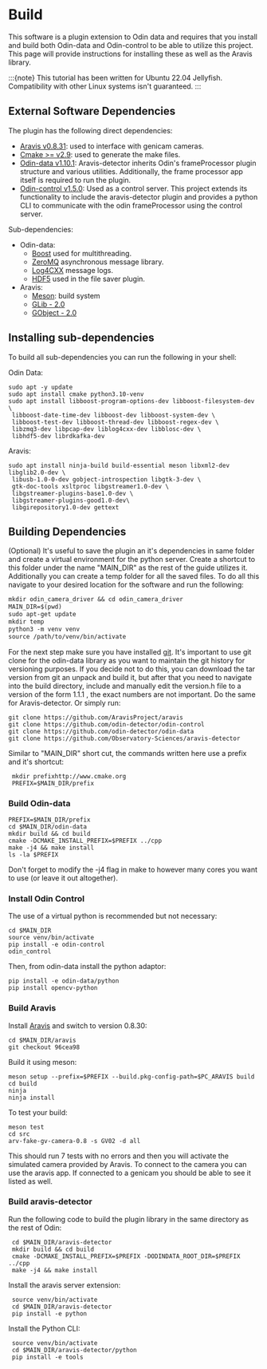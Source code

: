 # Build

This software is a plugin extension to Odin data and requires that you install and build both Odin-data and Odin-control to be able to utilize this project. This page will provide instructions for installing these as well as the Aravis library.

:::{note}
This tutorial has been written for Ubuntu 22.04 Jellyfish. Compatibility with other Linux systems isn't guaranteed.
:::

## External Software Dependencies

The plugin has the following direct dependencies:

- [Aravis v0.8.31](https://github.com/AravisProject/aravis): used to interface with genicam cameras.
- [Cmake >= v2.9](https://cmake.org/cmake/help/v2.8.0/cmake.html): used to generate the make files.
- [Odin-data v1.10.1](https://github.com/odin-detector/odin-data): Aravis-detector inherits Odin's frameProcessor plugin structure and various utilities. Additionally, the frame processor app itself is required to run the plugin.
- [Odin-control v1.5.0](https://github.com/odin-detector/odin-control): Used as a control server. This project extends its functionality to include the aravis-detector plugin and provides a python CLI to communicate with the odin frameProcessor using the control server.

Sub-dependencies:

- Odin-data:
  - [Boost](https://www.boost.org/) used for multithreading.
  - [ZeroMQ](https://zeromq.org/) asynchronous message library.
  - [Log4CXX](https://logging.apache.org/log4cxx/latest_stable/)  message logs.
  - [HDF5](https://www.hdfgroup.org/HDF5) used in the file saver plugin.
- Aravis:
  - [Meson](https://mesonbuild.com/): build system
  - [GLib - 2.0](https://docs.gtk.org/glib/)
  - [GObject - 2.0](https://docs.gtk.org/gobject/)

## Installing sub-dependencies

To build all sub-dependencies you can run the following in your shell:

Odin Data:

```shell
sudo apt -y update
sudo apt install cmake python3.10-venv
sudo apt install libboost-program-options-dev libboost-filesystem-dev \
 libboost-date-time-dev libboost-dev libboost-system-dev \
 libboost-test-dev libboost-thread-dev libboost-regex-dev \
 libzmq3-dev libpcap-dev liblog4cxx-dev libblosc-dev \
 libhdf5-dev librdkafka-dev
```

Aravis:

```shell
sudo apt install ninja-build build-essential meson libxml2-dev libglib2.0-dev \
 libusb-1.0-0-dev gobject-introspection libgtk-3-dev \
 gtk-doc-tools xsltproc libgstreamer1.0-dev \
 libgstreamer-plugins-base1.0-dev \
 libgstreamer-plugins-good1.0-dev\
 libgirepository1.0-dev gettext
```

## Building Dependencies

(Optional) It's useful to save the plugin an it's dependencies in same folder and create a virtual environment for the python server. Create a shortcut to this folder under the name "MAIN_DIR" as the rest of the guide utilizes it. Additionally you can create a temp folder for all the saved files. To do all this navigate to your desired location for the software and run the following:

```shellhttp://www.cmake.org
mkdir odin_camera_driver && cd odin_camera_driver
MAIN_DIR=$(pwd)
sudo apt-get update
mkdir temp
python3 -m venv venv
source /path/to/venv/bin/activate
```

For the next step make sure you have installed [git](https://git-scm.com/). It's important to use git clone for the odin-data library as you want to maintain the git history for versioning purposes. If you decide not to do this, you can download the tar version from git an unpack and build it, but after that you need to navigate into the build directory, include and manually edit the version.h file to a version of the form 1.1.1 , the exact numbers are not important. Do the same for Aravis-detector. Or simply run:

```shell
git clone https://github.com/AravisProject/aravis
git clone https://github.com/odin-detector/odin-control
git clone https://github.com/odin-detector/odin-data
git clone https://github.com/Observatory-Sciences/aravis-detector
```

Similar to "MAIN_DIR" short cut, the commands written here use a prefix and it's shortcut:

```shell
 mkdir prefixhttp://www.cmake.org
 PREFIX=$MAIN_DIR/prefix
```

### Build Odin-data

```shell
PREFIX=$MAIN_DIR/prefix
cd $MAIN_DIR/odin-data
mkdir build && cd build
cmake -DCMAKE_INSTALL_PREFIX=$PREFIX ../cpp
make -j4 && make install
ls -la $PREFIX
```

Don't forget to modify the -j4 flag in make to however many cores you want to use (or leave it out altogether).

### Install Odin Control

The use of a virtual python is recommended but not necessary:

```shell
cd $MAIN_DIR
source venv/bin/activate
pip install -e odin-control
odin_control
```

Then, from odin-data install the python adaptor:

```shell
pip install -e odin-data/python
pip install opencv-python
```

### Build Aravis

Install [Aravis](https://aravisproject.github.io/aravis/building.html) and switch to version 0.8.30:

```shell
cd $MAIN_DIR/aravis
git checkout 96cea98
```

Build it using meson:

```shell
meson setup --prefix=$PREFIX --build.pkg-config-path=$PC_ARAVIS build 
cd build
ninja
ninja install
```

To test your build:

```shell
meson test
cd src
arv-fake-gv-camera-0.8 -s GV02 -d all
```

This should run 7 tests with no errors and then you will activate the simulated camera provided by Aravis. To connect to the camera you can use the aravis app. If connected to a genicam you should be able to see it listed as well.

### Build aravis-detector

Run the following code to build the plugin library in the same directory as the rest of Odin:

```shell
 cd $MAIN_DIR/aravis-detector
 mkdir build && cd build
 cmake -DCMAKE_INSTALL_PREFIX=$PREFIX -DODINDATA_ROOT_DIR=$PREFIX ../cpp
 make -j4 && make install
```

Install the aravis server extension:

```shell
 source venv/bin/activate
 cd $MAIN_DIR/aravis-detector
 pip install -e python
```

Install the Python CLI:

```shell
 source venv/bin/activate
 cd $MAIN_DIR/aravis-detector/python
 pip install -e tools
```
